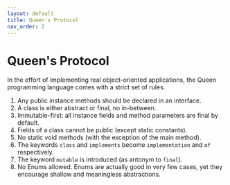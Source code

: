```yaml
---
layout: default
title: Queen's Protocol
nav_order: 2
---
```


# Queen's Protocol

In the effort of implementing real object-oriented applications, the Queen programming language comes with a strict set of rules.

1. Any public instance methods should be declared in an interface.
2. A class is either abstract or final, no in-between.
3. Immutable-first: all instance fields and method parameters are final by default.
4. Fields of a class cannot be public (except static constants).
5. No static void methods (with the exception of the main method).
6. The keywords ``class`` and ``implements`` become ``implementation`` and ``of`` respectively.
7. The keyword ``mutable`` is introduced (as antonym to ``final``).
8. No Enums allowed. Enums are actually good in very few cases, yet they encourage shallow and meaningless abstractions.
